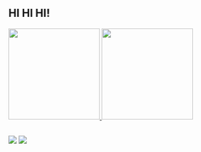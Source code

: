 ## HI HI HI!

<div>
  <a href="https://github.com/MatheusWanderson">
  <img height="180em" src="https://github-readme-stats.vercel.app/api?username=MatheusWanderson&show_icons=true&theme=dracula&include_all_commits=true&count_private=true"/>
  <img height="180em" src="https://github-readme-stats.vercel.app/api/top-langs/?username=MatheusWanderson&layout=compact&langs_count=16&theme=dracula"/>
</div>

 
  ##
  
<div>   
  <a href="https://www.instagram.com/matthew_wanderson/" target="_blank"><img src="https://img.shields.io/badge/-Instagram-%23E4405F?style=for-the-badge&logo=instagram&logoColor=white" target="_blank"></a>
  <a href="https://www.linkedin.com/in/wanderson-matheus/" target="_blank"><img src="https://img.shields.io/badge/-LinkedIn-%230077B5?style=for-the-badge&logo=linkedin&logoColor=white" target="_blank"></a> 
  
</div>
